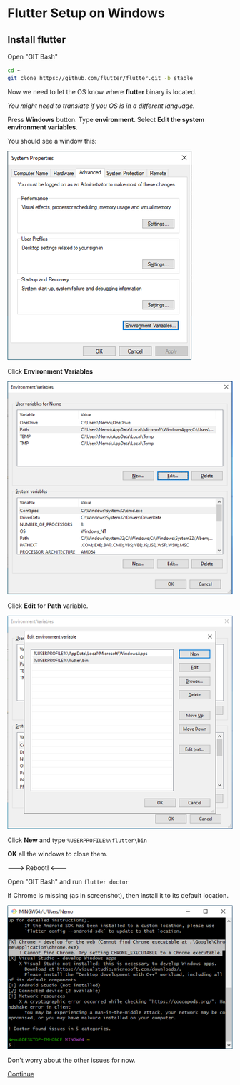# Flutter Setup on Windows

## Install flutter

Open "GIT Bash"

```sh
cd ~
git clone https://github.com/flutter/flutter.git -b stable
```

Now we need to let the OS know where **flutter** binary is located.

*You might need to translate if you OS is in a different language.*

Press **Windows** button.
Type **environment**.
Select **Edit the system environment variables**.

You should see a window this:

![](./screenshots/envvar1.png)

Click **Environment Variables**

![](./screenshots/envvar2.png)

Click **Edit** for **Path** variable.

![](./screenshots/envvar3.png)

Click **New** and type `%USERPROFILE%\flutter\bin`

**OK** all the windows to close them.

---> Reboot! <---

Open "GIT Bash" and run `flutter doctor`

If Chrome is missing (as in screenshot), then install it to its default location.

![](./screenshots/doctor_missing_chrome.png)

Don't worry about the other issues for now.

[Continue](./android_studio.md)